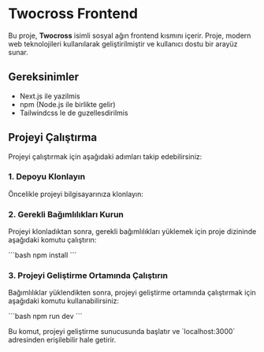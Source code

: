 # Twocross Frontend

Bu proje, **Twocross** isimli sosyal ağın frontend kısmını içerir. Proje, modern web teknolojileri kullanılarak geliştirilmiştir ve kullanıcı dostu bir arayüz sunar.

## Gereksinimler

- Next.js ile yazilmis 
- npm (Node.js ile birlikte gelir)
- Tailwindcss le de guzellesdirilmis

## Projeyi Çalıştırma

Projeyi çalıştırmak için aşağıdaki adımları takip edebilirsiniz:

### 1. Depoyu Klonlayın

Öncelikle projeyi bilgisayarınıza klonlayın:

### 2. Gerekli Bağımlılıkları Kurun

Projeyi klonladıktan sonra, gerekli bağımlılıkları yüklemek için proje dizininde aşağıdaki komutu çalıştırın:

\`\`\`bash
npm install
\`\`\`

### 3. Projeyi Geliştirme Ortamında Çalıştırın

Bağımlılıklar yüklendikten sonra, projeyi geliştirme ortamında çalıştırmak için aşağıdaki komutu kullanabilirsiniz:

\`\`\`bash
npm run dev
\`\`\`

Bu komut, projeyi geliştirme sunucusunda başlatır ve \`localhost:3000\` adresinden erişilebilir hale getirir.
